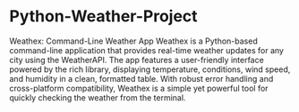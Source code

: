 # Python-Weather-Project
Weathex: Command-Line Weather App
Weathex is a Python-based command-line application that provides real-time weather updates for any city using the WeatherAPI. The app features a user-friendly interface powered by the rich library, displaying temperature, conditions, wind speed, and humidity in a clean, formatted table. With robust error handling and cross-platform compatibility, Weathex is a simple yet powerful tool for quickly checking the weather from the terminal.

